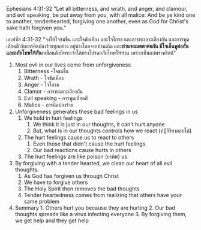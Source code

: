 Ephesians 4:31-32 "Let all bitterness, and wrath, and anger, and clamour, and evil speaking, be put away from you, with all malice: And be ye kind one to another, tenderhearted, forgiving one another, even as God for Christ's sake hath forgiven you."

เอเฟซัส 4:31-32 "จงให้ใจขมขื่น และใจขัดเคือง และใจโกรธ และการทะเลาะเถียงกัน และการพูดเสียดสี กับการคิดปองร้ายทุกอย่าง อยู่ห่างไกลจากท่านเถิด และ**ท่านจงเมตตาต่อกัน มีใจเอ็นดูต่อกัน และอภัยโทษให้กัน**เหมือนดังที่พระเจ้าได้ทรงโปรดอภัยโทษให้ท่าน เพราะเห็นแก่พระคริสต์"

1. Most evil in our lives come from unforgiveness
	1. Bitterness -ใจขมขื่น
	2. Wrath - ใจขัดเคือง
	3. Anger - ใจโกรธ
	4. Clamor - การทะเลาะเถียงกัน
	5. Evil speaking - การพูดเสียดสี
	6. Malice - การคิดปองร้าย
2. Unforgiveness generates these bad feelings in us
	1. We hold in hurt feelings
		1. We think it is just in our thoughts, it can't hurt anyone
		2. But, what is in our thoughts controls how we react (ปฏิกิริยาตอบโต้)
	2. The hurt feelings cause us to react to others
		1. Even those that didn't cause the hurt feelings
		2. Our bad reactions cause hurts in others
	3. The hurt feelings are like poison (ยาพิษ) us
3. By forgiving with a tender hearted, we clean our heart of all evil thoughts.
	1. As God has forgiven us through Christ
	2. We have to forgive others
	3. The Holy Spirit then removes the bad thoughts
	4. Tender heartedness comes from realizing that others have your same problem
4. Summary
		1. Others hurt you because they are hurting
		2. Our bad thoughts spreads like a virus infecting everyone
		3. By forgiving them, we get help and they get help